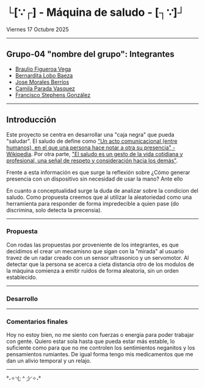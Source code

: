 # └[∵┌] - Máquina de saludo - [┐∵]┘

Viernes 17 Octubre 2025

***
## Grupo-04 "nombre del grupo": Integrantes

- [Braulio Figueroa Vega](https://github.com/brauliofigueroa2001)
- [Bernardita Lobo Baeza](https://github.com/Bernardita-lobo)
- [Jose Morales Berríos](https://github.com/jotamorales-romulus)
- [Camila Parada Vasquez](https://github.com/Camila-Parada)
- [Francisco Stephens González](https://github.com/FranUDP)

***

## Introducción

Este proyecto se centra en desarrollar una "caja negra" que pueda "saludar".
El saludo de define como ["Un acto comunicacional (entre humanos), en el que una persona hace notar a otra su presencia" - Wikipedia](https://es.wikipedia.org/wiki/Saludo). Por otra parte, ["El saludo es un gesto de la vida cotidiana y profesional, una señal de respeto y consideración hacia los demás"](https://123emprende.com/blog/la-importancia-de-saludar-correctamente/).

Frente a esta información es que surge la reflexión sobre ¿Cómo generar presencia con un dispositivo sin necesidad de usar la mano?
Ante ello






En cuanto a conceptualidad surge la duda de analizar sobre la condicion del saludo.
Como propuesta creemos que al utilizar la aleatoriedad como una herramienta para responder de forma impredecible a quien pase (do discrimina, solo detecta la precensia).

***

### Propuesta

Con rodas las propuestas por proveniente de los integrantes, es que decidimos el crear un mecamisno que sigan con la "mirada" al usuario travez de un radar creado con un sensor ultrasonico y un servomotor. Al detectar que la persona se acerca a cieta distancia otro de los modulos de la màquina comienza a emitir ruidos de forma aleatoria, sin un orden establecido.

***

### Desarrollo


***

### Comentarios finales 

Hoy no estoy bien, no me siento con fuerzas o energia para poder trabajar con gente. Quiero estar sola hasta que pueda estar más estable, lo suficiente como para que no me controlen los sentimientos neganitos y los pensamientos rumiantes. De igual forma tengo mis medicamentos que me dan un alivio temporal y un relajo.

***

°˖✧◝(; ^ ;)◜✧˖°


